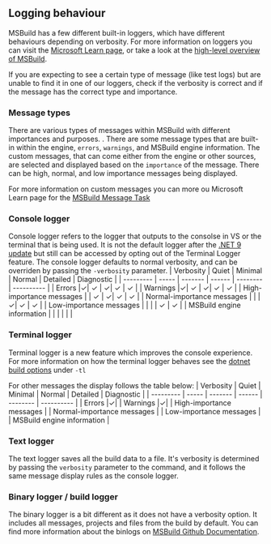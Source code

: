 ## Logging behaviour
MSBuild has a few different built-in loggers, which have different behaviours depending on verbosity. For more information on loggers you can visit the [Microsoft Learn page](ttps://learn.microsoft.com/visualstudio/msbuild/obtaining-build-logs-with-msbuild), or take a look at the [high-level overview of MSBuild](https://github.com/dotnet/msbuild/blob/main/documentation/High-level-overview.md#diagnosability--loggers).

If you are expecting to see a certain type of message (like test logs) but are unable to find it in one of our loggers, check if the verbosity is correct and if the message has the correct type and importance.

### Message types
There are various types of messages within MSBuild with different importances and purposes. .
There are some message types that are built-in within the engine, `errors`, `warnings`, and MSBuild engine information. The custom messages, that can come either from the engine or other sources, are selected and displayed based on the `importance` of the message. There can be high, normal, and low importance messages being displayed.

For more information on custom messages you can more ou Microsoft Learn page for the [MSBuild Message Task](https://learn.microsoft.com/visualstudio/msbuild/message-task)

### Console logger
Console logger refers to the logger that outputs to the consolse in VS or the terminal that is being used. It is not the default logger after the [.NET 9 update](https://learn.microsoft.com/en-us/dotnet/core/compatibility/sdk/9.0/terminal-logger) but still can be accessed by opting out of the Terminal Logger feature.
The console logger defaults to normal verbosity, and can be overriden by passing the `-verbosity` parameter.
| Verbosity                  | Quiet | Minimal | Normal | Detailed | Diagnostic |
| ---------                  | ----- | ------- | ------ | -------- | ---------- |
| Errors                     |&check;| &check; | &check;| &check;  | &check;    |
| Warnings                   |&check;| &check; | &check;| &check;  | &check;    |
| High-importance messages   |       | &check; | &check;| &check;  | &check;    |
| Normal-importance messages |       |         | &check;| &check;  | &check;    |
| Low-importance messages    |       |         |        | &check;  | &check;    |
| MSBuild engine information |       |         |        |          |            |

### Terminal logger
Terminal logger is a new feature which improves the console experience. 
For more information on how the terminal logger behaves see the [dotnet build options](https://learn.microsoft.com/dotnet/core/tools/dotnet-build#options) under `-tl`


For other messages the display follows the table below:
| Verbosity                  | Quiet | Minimal | Normal | Detailed | Diagnostic |
| ---------                  | ----- | ------- | ------ | -------- | ---------- |
| Errors                     |&check;|
| Warnings                   |&check;|
| High-importance messages   |
| Normal-importance messages |
| Low-importance messages    |
| MSBuild engine information |

### Text logger
The text logger saves all the build data to a file. It's verbosity is determined by passing the `verbosity` parameter to the command, and it follows the same message display rules as the console logger.

### Binary logger / build logger
The binary logger is a bit different as it does not have a verbosity option. It includes all messages, projects and files from the build by default.
You can find more information about the binlogs on [MSBuild Github Documentation](https://github.com/dotnet/msbuild/blob/main/documentation/wiki/Binary-Log.md).
